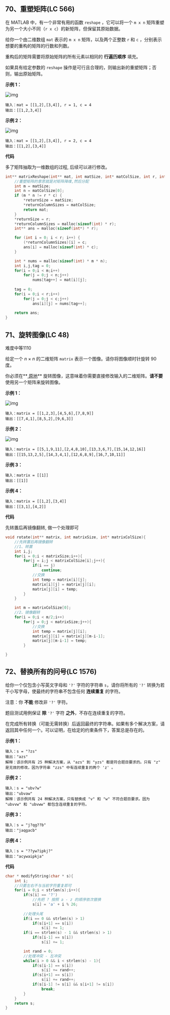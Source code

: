 ## 70、重塑矩阵(LC 566)

在 MATLAB 中，有一个非常有用的函数 `reshape` ，它可以将一个 `m x n` 矩阵重塑为另一个大小不同（`r x c`）的新矩阵，但保留其原始数据。

给你一个由二维数组 `mat` 表示的 `m x n` 矩阵，以及两个正整数 `r` 和 `c` ，分别表示想要的重构的矩阵的行数和列数。

重构后的矩阵需要将原始矩阵的所有元素以相同的 **行遍历顺序** 填充。

如果具有给定参数的 `reshape` 操作是可行且合理的，则输出新的重塑矩阵；否则，输出原始矩阵。

 

**示例 1：**

![img](img/reshape1-grid.jpg)

```
输入：mat = [[1,2],[3,4]], r = 1, c = 4
输出：[[1,2,3,4]]
```

**示例 2：**

![img](img/reshape2-grid.jpg)

```
输入：mat = [[1,2],[3,4]], r = 2, c = 4
输出：[[1,2],[3,4]]
```

**代码**

多了矩阵抽取为一维数组的过程, 后续可以进行修改。

```c
int** matrixReshape(int** mat, int matSize, int* matColSize, int r, int c, int* returnSize, int** returnColumnSizes){
    //重塑矩阵的意思就是对矩阵降维,然后分配
    int m = matSize;
    int n = matColSize[0];
    if (m * n != r * c) {
        *returnSize = matSize;
        *returnColumnSizes = matColSize;
        return mat;
    }
    *returnSize = r;
    *returnColumnSizes = malloc(sizeof(int) * r);
    int** ans = malloc(sizeof(int*) * r);

    for (int i = 0; i < r; i++) {
        (*returnColumnSizes)[i] = c;
        ans[i] = malloc(sizeof(int) * c);
    }

    int * nums = malloc(sizeof(int) * m * n);
    int i,j,tag = 0;
    for(i = 0;i < m;i++)
        for(j = 0;j < n;j++)
            nums[tag++] = mat[i][j];
    
    tag = 0;
    for(i = 0;i < r;i++)
        for(j = 0;j < c;j++)
            ans[i][j] = nums[tag++];
    
    return ans;
}
```



## 71、旋转图像(LC 48)

难度中等1110

给定一个 *n* × *n* 的二维矩阵 `matrix` 表示一个图像。请你将图像顺时针旋转 90 度。

你必须在**[ 原地](https://baike.baidu.com/item/原地算法)** 旋转图像，这意味着你需要直接修改输入的二维矩阵。**请不要** 使用另一个矩阵来旋转图像。

 

**示例 1：**

![img](img/mat1.jpg)

```
输入：matrix = [[1,2,3],[4,5,6],[7,8,9]]
输出：[[7,4,1],[8,5,2],[9,6,3]]
```

**示例 2：**

![img](img/mat2.jpg)

```
输入：matrix = [[5,1,9,11],[2,4,8,10],[13,3,6,7],[15,14,12,16]]
输出：[[15,13,2,5],[14,3,4,1],[12,6,8,9],[16,7,10,11]]
```

**示例 3：**

```
输入：matrix = [[1]]
输出：[[1]]
```

**示例 4：**

```
输入：matrix = [[1,2],[3,4]]
输出：[[3,1],[4,2]]
```

**代码**

先转置后再镜像翻转, 做一个处理即可

```c
void rotate(int** matrix, int matrixSize, int* matrixColSize){
    //先转置后再镜像翻转
    //1、转置
    int i,j;
    for(i = 0;i < matrixSize;i++){
        for(j = i;j < matrixColSize[i];j++){
            if(i == j)
                continue;
            //交换
            int temp = matrix[i][j];
            matrix[i][j] = matrix[j][i];
            matrix[j][i] = temp;
        }
    }

    int m = matrixColSize[0];
    //2、镜像翻转
    for(i = 0;i < m/2;i++)
        for(j = 0;j < matrixSize;j++){
            //交换
            int temp = matrix[j][i];
            matrix[j][i] = matrix[j][m-i-1];
            matrix[j][m-i-1] = temp;
        }

}
```



## 72、替换所有的问号(LC 1576)

给你一个仅包含小写英文字母和 `'?'` 字符的字符串 `s`，请你将所有的 `'?'` 转换为若干小写字母，使最终的字符串不包含任何 **连续重复** 的字符。

注意：你 **不能** 修改非 `'?'` 字符。

题目测试用例保证 **除** `'?'` 字符 **之外**，不存在连续重复的字符。

在完成所有转换（可能无需转换）后返回最终的字符串。如果有多个解决方案，请返回其中任何一个。可以证明，在给定的约束条件下，答案总是存在的。

 

**示例 1：**

```
输入：s = "?zs"
输出："azs"
解释：该示例共有 25 种解决方案，从 "azs" 到 "yzs" 都是符合题目要求的。只有 "z" 是无效的修改，因为字符串 "zzs" 中有连续重复的两个 'z' 。
```

**示例 2：**

```
输入：s = "ubv?w"
输出："ubvaw"
解释：该示例共有 24 种解决方案，只有替换成 "v" 和 "w" 不符合题目要求。因为 "ubvvw" 和 "ubvww" 都包含连续重复的字符。
```

**示例 3：**

```
输入：s = "j?qg??b"
输出："jaqgacb"
```

**示例 4：**

```
输入：s = "??yw?ipkj?"
输出："acywaipkja"
```

**代码**

```c
char * modifyString(char * s){
    int i;
    //只要左右不与当前字符重复即可
    for(i = 0;i < strlen(s);i++){
        if(s[i] == '?')
            //先把 ? 按照 a - z 的顺序依次替换
            s[i] = 'a' + i % 26;
        
        //处理头尾
        if(i == 0 && strlen(s) > 1)
            if(s[i+1] == s[i])
                s[i] += 1;
        if(i == strlen(s) - 1 && strlen(s) > 1)
            if(s[i-1] == s[i])
                s[i] += 1;

        int rand = 0;
        //处理冲突 - 左冲突
        while(i > 0 && i < strlen(s) - 1){
            if(s[i-1] == s[i])
                s[i] += rand++;
            if(s[i+1] == s[i])
                s[i] += rand++;
            if(s[i-1] != s[i] && s[i+1] != s[i])
                break;
        }
    }
    return s;
}
```

